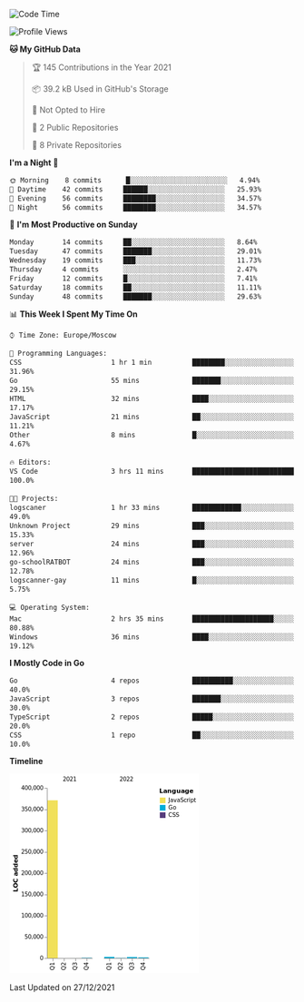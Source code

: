 <!--START_SECTION:waka-->
![Code Time](http://img.shields.io/badge/Code%20Time-71%20hrs%2051%20mins-blue)

![Profile Views](http://img.shields.io/badge/Profile%20Views-0-blue)

**🐱 My GitHub Data** 

> 🏆 145 Contributions in the Year 2021
 > 
> 📦 39.2 kB Used in GitHub's Storage 
 > 
> 🚫 Not Opted to Hire
 > 
> 📜 2 Public Repositories 
 > 
> 🔑 8 Private Repositories  
 > 
**I'm a Night 🦉** 

```text
🌞 Morning    8 commits      █░░░░░░░░░░░░░░░░░░░░░░░░   4.94% 
🌆 Daytime    42 commits     ██████░░░░░░░░░░░░░░░░░░░   25.93% 
🌃 Evening    56 commits     ████████░░░░░░░░░░░░░░░░░   34.57% 
🌙 Night      56 commits     ████████░░░░░░░░░░░░░░░░░   34.57%

```
📅 **I'm Most Productive on Sunday** 

```text
Monday       14 commits     ██░░░░░░░░░░░░░░░░░░░░░░░   8.64% 
Tuesday      47 commits     ███████░░░░░░░░░░░░░░░░░░   29.01% 
Wednesday    19 commits     ███░░░░░░░░░░░░░░░░░░░░░░   11.73% 
Thursday     4 commits      ░░░░░░░░░░░░░░░░░░░░░░░░░   2.47% 
Friday       12 commits     █░░░░░░░░░░░░░░░░░░░░░░░░   7.41% 
Saturday     18 commits     ██░░░░░░░░░░░░░░░░░░░░░░░   11.11% 
Sunday       48 commits     ███████░░░░░░░░░░░░░░░░░░   29.63%

```


📊 **This Week I Spent My Time On** 

```text
⌚︎ Time Zone: Europe/Moscow

💬 Programming Languages: 
CSS                      1 hr 1 min          ████████░░░░░░░░░░░░░░░░░   31.96% 
Go                       55 mins             ███████░░░░░░░░░░░░░░░░░░   29.15% 
HTML                     32 mins             ████░░░░░░░░░░░░░░░░░░░░░   17.17% 
JavaScript               21 mins             ██░░░░░░░░░░░░░░░░░░░░░░░   11.21% 
Other                    8 mins              █░░░░░░░░░░░░░░░░░░░░░░░░   4.67%

🔥 Editors: 
VS Code                  3 hrs 11 mins       █████████████████████████   100.0%

🐱‍💻 Projects: 
logscaner                1 hr 33 mins        ████████████░░░░░░░░░░░░░   49.0% 
Unknown Project          29 mins             ███░░░░░░░░░░░░░░░░░░░░░░   15.33% 
server                   24 mins             ███░░░░░░░░░░░░░░░░░░░░░░   12.96% 
go-schoolRATBOT          24 mins             ███░░░░░░░░░░░░░░░░░░░░░░   12.78% 
logscanner-gay           11 mins             █░░░░░░░░░░░░░░░░░░░░░░░░   5.75%

💻 Operating System: 
Mac                      2 hrs 35 mins       ████████████████████░░░░░   80.88% 
Windows                  36 mins             ████░░░░░░░░░░░░░░░░░░░░░   19.12%

```

**I Mostly Code in Go** 

```text
Go                       4 repos             ██████████░░░░░░░░░░░░░░░   40.0% 
JavaScript               3 repos             ███████░░░░░░░░░░░░░░░░░░   30.0% 
TypeScript               2 repos             █████░░░░░░░░░░░░░░░░░░░░   20.0% 
CSS                      1 repo              ██░░░░░░░░░░░░░░░░░░░░░░░   10.0%

```


**Timeline**

![Chart not found](https://raw.githubusercontent.com/jeezft/jeezft/main/charts/bar_graph.png) 


 Last Updated on 27/12/2021
<!--END_SECTION:waka-->
